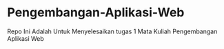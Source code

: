 # Pengembangan-Aplikasi-Web
Repo Ini Adalah Untuk Menyelesaikan tugas 1 Mata Kuliah Pengembangan Aplikasi Web
